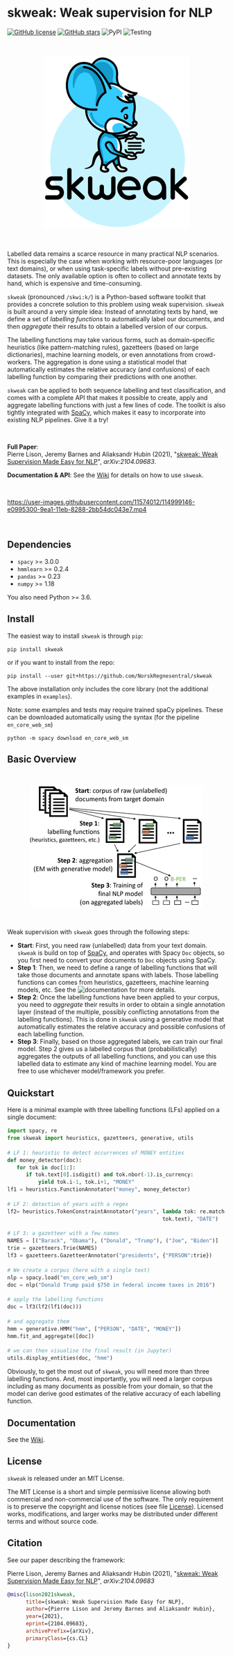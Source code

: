# skweak: Weak supervision for NLP

[![GitHub license](https://img.shields.io/github/license/NorskRegnesentral/skweak)](https://github.com/NorskRegnesentral/skweak/blob/main/LICENSE.txt)
[![GitHub stars](https://img.shields.io/github/stars/NorskRegnesentral/skweak)](https://github.com/NorskRegnesentral/skweak/stargazers)
![PyPI](https://img.shields.io/pypi/v/skweak)
![Testing](https://github.com/NorskRegnesentral/skweak/actions/workflows/testing.yml/badge.svg)

<br>
<p align="center">
   <img alt="skweak logo" src="https://raw.githubusercontent.com/NorskRegnesentral/skweak/main/data/skweak_logo.jpg"/>
</p><br>

Labelled data remains a scarce resource in many practical NLP scenarios. This is especially the case when working with resource-poor languages (or text domains), or when using task-specific labels without pre-existing datasets. The only available option is often to collect and annotate texts by hand, which is expensive and time-consuming. 

`skweak` (pronounced `/skwi:k/`) is a Python-based software toolkit that provides a concrete solution to this problem using weak supervision. `skweak` is built around a very simple idea: Instead of annotating texts by hand, we define a set of _labelling functions_ to automatically label our documents, and then _aggregate_ their results to obtain a labelled version of our corpus. 

The labelling functions may take various forms, such as domain-specific heuristics (like pattern-matching rules), gazetteers (based on large dictionaries), machine learning models, or even annotations from crowd-workers. The aggregation is done using a statistical model that automatically estimates the relative accuracy (and confusions) of each labelling function by comparing their predictions with one another.

`skweak` can be applied to both sequence labelling and text classification, and comes with a complete API that makes it possible to create, apply and aggregate labelling functions with just a few lines of code. The toolkit is also tightly integrated with [SpaCy](http://www.spacy.io), which makes it easy to incorporate into existing NLP pipelines. Give it a try!

<br>

**Full Paper**:<br>
Pierre Lison, Jeremy Barnes and Aliaksandr Hubin (2021), "[skweak: Weak Supervision Made Easy for NLP](http://arxiv.org/abs/2104.09683)", *arXiv:2104.09683*.

**Documentation & API**: See the [Wiki](https://github.com/NorskRegnesentral/skweak/wiki) for details on how to use `skweak`. 

<br>


https://user-images.githubusercontent.com/11574012/114999146-e0995300-9ea1-11eb-8288-2bb54dc043e7.mp4

<br>



## Dependencies

- `spacy` >= 3.0.0
- `hmmlearn` >= 0.2.4
- `pandas` >= 0.23
- `numpy` >= 1.18

You also need Python >= 3.6. 


## Install

The easiest way to install `skweak` is through `pip`:

```shell
pip install skweak
```

or if you want to install from the repo:

```shell
pip install --user git+https://github.com/NorskRegnesentral/skweak
```

The above installation only includes the core library (not the additional examples in `examples`).

Note: some examples and tests may require trained spaCy pipelines. These can be downloaded automatically using the syntax (for the pipeline `en_core_web_sm`)
```shell
python -m spacy download en_core_web_sm
```


## Basic Overview

<br>
<p align="center">
   <img alt="Overview of skweak" src="https://raw.githubusercontent.com/NorskRegnesentral/skweak/main/data/skweak_procedure.png"/>
</p><br>

Weak supervision with `skweak` goes through the following steps:
- **Start**: First, you need raw (unlabelled) data from your text domain. `skweak` is build on top of [SpaCy](http://www.spacy.io), and operates with Spacy `Doc` objects, so you first need to convert your documents to `Doc` objects using SpaCy.
- **Step 1**: Then, we need to define a range of labelling functions that will take those documents and annotate spans with labels. Those labelling functions can comes from heuristics, gazetteers, machine learning models, etc. See the ![documentation](https://github.com/NorskRegnesentral/skweak/wiki) for more details. 
- **Step 2**: Once the labelling functions have been applied to your corpus, you need to _aggregate_ their results in order to obtain a single annotation layer (instead of the multiple, possibly conflicting annotations from the labelling functions). This is done in `skweak` using a generative model that automatically estimates the relative accuracy and possible confusions of each labelling function. 
- **Step 3**: Finally, based on those aggregated labels, we can train our final model. Step 2 gives us a labelled corpus that (probabilistically) aggregates the outputs of all labelling functions, and you can use this labelled data to estimate any kind of machine learning model. You are free to use whichever model/framework you prefer. 

## Quickstart

Here is a minimal example with three labelling functions (LFs) applied on a single document:

```python
import spacy, re
from skweak import heuristics, gazetteers, generative, utils

# LF 1: heuristic to detect occurrences of MONEY entities
def money_detector(doc):
   for tok in doc[1:]:
      if tok.text[0].isdigit() and tok.nbor(-1).is_currency:
          yield tok.i-1, tok.i+1, "MONEY"
lf1 = heuristics.FunctionAnnotator("money", money_detector)

# LF 2: detection of years with a regex
lf2= heuristics.TokenConstraintAnnotator("years", lambda tok: re.match("(19|20)\d{2}$", 
                                                  tok.text), "DATE")

# LF 3: a gazetteer with a few names
NAMES = [("Barack", "Obama"), ("Donald", "Trump"), ("Joe", "Biden")]
trie = gazetteers.Trie(NAMES)
lf3 = gazetteers.GazetteerAnnotator("presidents", {"PERSON":trie})

# We create a corpus (here with a single text)
nlp = spacy.load("en_core_web_sm")
doc = nlp("Donald Trump paid $750 in federal income taxes in 2016")

# apply the labelling functions
doc = lf3(lf2(lf1(doc)))

# and aggregate them
hmm = generative.HMM("hmm", ["PERSON", "DATE", "MONEY"])
hmm.fit_and_aggregate([doc])

# we can then visualise the final result (in Jupyter)
utils.display_entities(doc, "hmm")
```

Obviously, to get the most out of `skweak`, you will need more than three labelling functions. And, most importantly, you will need a larger corpus including as many documents as possible from your domain, so that the model can derive good estimates of the relative accuracy of each labelling function. 

## Documentation

See the [Wiki](https://github.com/NorskRegnesentral/skweak/wiki). 


## License

`skweak` is released under an MIT License. 

The MIT License is a short and simple permissive license allowing both commercial and non-commercial use of the software. The only requirement is to preserve
the copyright and license notices (see file [License](https://github.com/NorskRegnesentral/skweak/blob/main/LICENSE.txt)). Licensed works, modifications, and larger works may be distributed under different terms and without source code.

## Citation

See our paper describing the framework: 

Pierre Lison, Jeremy Barnes and Aliaksandr Hubin (2021), "[skweak: Weak Supervision Made Easy for NLP](http://arxiv.org/abs/2104.09683)", *arXiv:2104.09683*

```bibtex
@misc{lison2021skweak,
      title={skweak: Weak Supervision Made Easy for NLP}, 
      author={Pierre Lison and Jeremy Barnes and Aliaksandr Hubin},
      year={2021},
      eprint={2104.09683},
      archivePrefix={arXiv},
      primaryClass={cs.CL}
}
```
